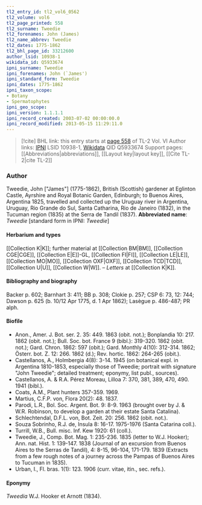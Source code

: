 ```yaml
---
tl2_entry_id: tl2_vol6_0562
tl2_volume: vol6
tl2_page_printed: 558
tl2_surname: Tweedie
tl2_forenames: John (James)
tl2_name_abbrev: Tweedie
tl2_dates: 1775-1862
tl2_bhl_page_id: 33212600
author_lsid: 10938-1
wikidata_id: Q5933674
ipni_surname: Tweedie
ipni_forenames: John (`James')
ipni_standard_form: Tweedie
ipni_dates: 1775-1862
ipni_taxon_scope: 
- Botany
- Spermatophytes
ipni_geo_scope: 
ipni_version: 1.1.1.1
ipni_record_created: 2003-07-02 00:00:00.0
ipni_record_modified: 2013-05-15 11:29:11.0
---
```


> [!cite] BHL link: this entry starts at [page 558](https://www.biodiversitylibrary.org/page/33212600) of TL-2 Vol. VI
> Author links: [IPNI](https://www.ipni.org/a/10938-1) LSID 10938-1, [Wikidata](https://www.wikidata.org/wiki/Q5933674) QID Q5933674
> Support pages: [[Abbreviations|abbreviations]], [[Layout key|layout key]], [[Cite TL-2|cite TL-2]]

### Author

Tweedie, John \["James"\] (1775-1862), British (Scottish) gardener at Eglinton Castle, Ayrshire and Royal Botanic Garden, Edinburgh; to Buenos Aires, Argentina 1825, travelled and collected up the Uruguay river in Argentina, Uruguay, Rio Grande do Sul, Santa Catharina, Rio de Janeiro (1832), in the Tucuman region (1835) at the Serra de Tandil (1837). 
**Abbreviated name**: *Tweedie* \[standard form in IPNI: *Tweedie*\]

#### Herbarium and types

[[Collection K|K]]; further material at [[Collection BM|BM]], [[Collection CGE|CGE]], [[Collection E|E]]-GL, [[Collection FI|FI]], [[Collection LE|LE]], [[Collection MO|MO]], [[Collection OXF|OXF]], [[Collection TCD|TCD]], [[Collection U|U]], [[Collection W|W]]. – *Letters* at [[Collection K|K]].

#### Bibliography and biography

Backer p. 602; Barnhart 3: 411; BB p. 308; Clokie p. 257; CSP 6: 73, 12: 744; Dawson p. 625 (b. 10/12 Apr 1775, d. 1 Apr 1862); Lasègue p. 486-487; PR alph.

#### Biofile

- Anon., Amer. J. Bot. ser. 2. 35: 449. 1863 (obit. not.); Bonplandia 10: 217. 1862 (obit. not.); Bull. Soc. bot. France 9 (bibl.): 319-320. 1862 (obit. not.); Gard. Chron. 1862: 597 (obit.); Gard. Monthly 4(10): 312-314. 1862; Österr. bot. Z. 12: 266. 1862 (d.); Rev. hortic. 1862: 264-265 (obit.).
- Castellanos, A., Holmbergia 4(8): 3-14. 1945 (on botanical expl. in Argentina 1810-1853, especially those of Tweedie; portrait with signature "John Tweedie"; detailed treatment; eponymy, list publ., sources).
- Castellanos, A. & R.A. Pérez Moreau, Lilloa 7: 370, 381, 389, 470, 490. 1941 (bibl.).
- Coats, A.M., Plant hunters 357-359. 1969.
- Martius, C.F.P. von, Flora 20(2): 48. 1837.
- Parodi, L.R., Bol. Soc. Argent. Bot. 9: 8-9. 1963 (brought over by J. & W.R. Robinson, to develop a garden at their estate Santa Catalina).
- Schlechtendal, D.F.L. von, Bot. Zeit. 20: 256. 1862 (obit. not.).
- Souza Sobrinho, R.J. de, Insula 8: 16-17. 1975-1976 (Santa Catarina coll.).
- Turrill, W.B., Bull. misc. Inf. Kew 1920: 61 (coll.).
- Tweedie, J., Comp. Bot. Mag. 1: 235-236. 1835 (letter to W.J. Hooker); Ann. nat. Hist. 1: 139-147. 1838 (Journal of an excursion from Buenos Aires to the Serras de Tandil), 4: 8-15, 96-104, 171-179. 1839 (Extracts from a few rough notes of a journey across the Pampas of Buenos Aires to Tucuman in 1835).
- Urban, I., Fl. bras. 1(1): 123. 1906 (curr. vitae, itin., sec. refs.).

#### Eponymy

*Tweedia* W.J. Hooker et Arnott (1834).

